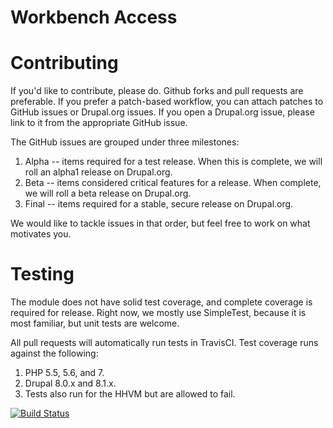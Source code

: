 # Workbench Access

Contributing
====

If you'd like to contribute, please do. Github forks and pull requests are preferable. If you prefer a patch-based workflow, you can attach patches to GitHub issues or Drupal.org
issues. If you open a Drupal.org issue, please link to it from the appropriate GitHub issue.

The GitHub issues are grouped under three milestones:

1. Alpha -- items required for a test release. When this is complete, we will roll an alpha1 release on Drupal.org.
2. Beta -- items considered critical features for a release. When complete, we will roll a beta release on Drupal.org.
3. Final -- items required for a stable, secure release on Drupal.org.

We would like to tackle issues in that order, but feel free to work on what motivates you.

Testing
====

The module does not have solid test coverage, and complete coverage is required for release. Right now, we mostly use SimpleTest, because it is most familiar, but unit tests are welcome.

All pull requests will automatically run tests in TravisCI. Test coverage runs against the following:

1. PHP 5.5, 5.6, and 7.
2. Drupal 8.0.x and 8.1.x.
3. Tests also run for the HHVM but are allowed to fail.

[![Build Status](https://travis-ci.org/agentrickard/workbench_access.svg?branch=master)](https://travis-ci.org/agentrickard/workbench_access)
